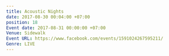 ```yaml
---
title: Acoustic Nights
date: 2017-08-30 00:04:00 +07:00
position: 18
Event date: 2017-08-31 00:00:00 +07:00
Venue: Sidewalk
Event URL: https://www.facebook.com/events/1591024267595211/
Genre: LIVE
---
```


